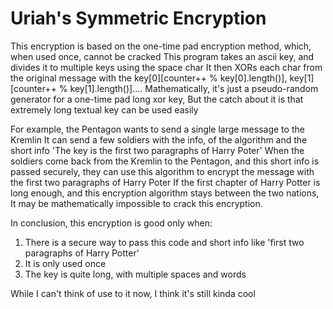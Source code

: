 # Uriah's Symmetric Encryption

This encryption is based on the one-time pad encryption method, which, when used once, cannot be cracked
This program takes an ascii key, and divides it to multiple keys using the space char
It then XORs each char from the original message with the key[0][counter++ % key[0].length()], key[1][counter++ % key[1].length()]....
Mathematically, it's just a pseudo-random generator for a one-time pad long xor key,
But the catch about it is that extremely long textual key can be used easily

For example, the Pentagon wants to send a single large message to the Kremlin
It can send a few soldiers with the info, of the algorithm and the short info 'The key is the first two paragraphs of Harry Poter'
When the soldiers come back from the Kremlin to the Pentagon, and this short info is passed securely, they can use this algorithm to encrypt the message with the first two paragraphs of Harry Poter
If the first chapter of Harry Potter is long enough, and this encryption algorithm stays between the two nations,
It may be mathematically impossible to crack this encryption.

In conclusion, this encryption is good only when:
1. There is a secure way to pass this code and short info like 'first two paragraphs of Harry Potter'
2. It is only used once
3. The key is quite long, with multiple spaces and words

While I can't think of use to it now, I think it's still kinda cool
